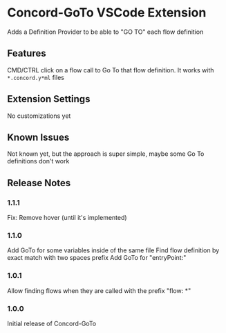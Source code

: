 # Concord-GoTo VSCode Extension

Adds a Definition Provider to be able to "GO TO" each flow definition

## Features

CMD/CTRL click on a flow call to Go To that flow definition. It works with `*.concord.y*ml` files

## Extension Settings

No customizations yet

## Known Issues

Not known yet, but the approach is super simple, maybe some Go To definitions don't work

## Release Notes

### 1.1.1

Fix: Remove hover (until it's implemented)

### 1.1.0

Add GoTo for some variables inside of the same file
Find flow definition by exact match with two spaces prefix
Add GoTo for "entryPoint:"

### 1.0.1

Allow finding flows when they are called with the prefix "flow: *"

### 1.0.0

Initial release of Concord-GoTo

